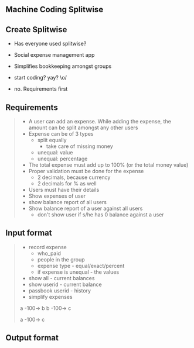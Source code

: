 Machine Coding Splitwise
------------------------

Create Splitwise
----------------

- Has everyone used splitwise?
- Social expense management app
- Simplifies bookkeeping amongst groups

- start coding? yay? \o/
- no. Requirements first

Requirements
------------

> - A user can add an expense. While adding the expense, the amount can be split amongst any other users
> - Expense can be of 3 types
>     - split equally
>         - take care of missing money
>     - unequal: value
>     - unequal: percentage
> - The total expense must add up to 100% (or the total money value)
> - Proper validation must be done for the expense
>     - 2 decimals, because currency
>     - 2 decimals for % as well
> - Users must have their details
> - Show expenses of user
> - show balance report of all users
> - Show balance report of a user against all users
>   - don't show user if s/he has 0 balance against a user
>  


Input format
------------

> - record expense
>     - who_paid
>     - people in the group
>     - expense type - equal/exact/percent
>     - if expense is unequal - the values
> - show all     - current balances
> - show userid  - current balance
> - passbook userid  - history
> - simplify expenses
> 
> a -100-> b
> b -100-> c
>
> a -100-> c
>   

Output format
-------------
